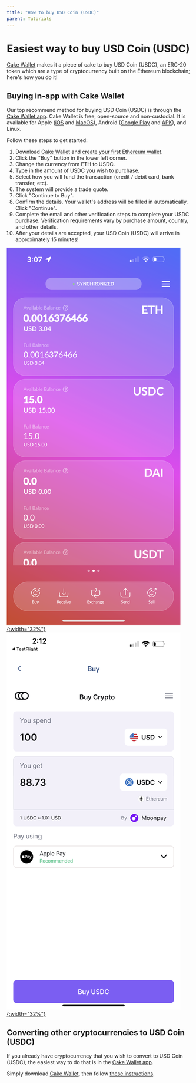 ```yaml
---
title: "How to buy USD Coin (USDC)"
parent: Tutorials
---
```


# Easiest way to buy USD Coin (USDC)

[Cake Wallet](https://cakewallet.com) makes it a piece of cake to buy USD Coin (USDC), an ERC-20 token which are a type of cryptocurrency built on the Ethereum blockchain; here's how you do it!

## Buying in-app with Cake Wallet

Our top recommend method for buying USD Coin (USDC) is through the [Cake Wallet app](https://cakewallet.com). Cake Wallet is free, open-source and non-custodial. It is available for Apple ([iOS](https://apps.apple.com/us/app/cake-wallet-for-xmr-monero/id1334702542) and [MacOS](https://apps.apple.com/us/app/cake-wallet-for-xmr-monero/id1334702542)), Android ([Google Play](https://play.google.com/store/apps/details?id=com.cakewallet.cake_wallet) and [APK](https://github.com/cake-tech/cake_wallet/releases)), and Linux.

Follow these steps to get started:

1. Download [Cake Wallet](https://cakewallet.com) and [create your first Ethereum wallet](https://guides.cakewallet.com/docs/basic-features/create-first-wallet/).
2. Click the "Buy" button in the lower left corner.
3. Change the currency from ETH to USDC.
4. Type in the amount of USDC you wish to purchase.
5. Select how you will fund the transaction (credit / debit card, bank transfer, etc).
6. The system will provide a trade quote.
7. Click "Continue to Buy".
8. Confirm the details. Your wallet's address will be filled in automatically. Click "Continue".
9. Complete the email and other verification steps to complete your USDC purchase. Verification requirements vary by purchase amount, country, and other details.
10. After your details are accepted, your USD Coin (USDC) will arrive in approximately 15 minutes!

[![Cake Wallet ETH home screen](/images/ETH_MainScreen.PNG){:width="32%"}](/images/ETH_MainScreen.PNG)
[![Buy USDC screen](/images/USDC_BuyScreen.PNG){:width="32%"}](/images/USDC_BuyScreen.PNG)

## Converting other cryptocurrencies to USD Coin (USDC)

If you already have cryptocurrency that you wish to convert to USD Coin (USDC), the easiest way to do that is in the [Cake Wallet app](https://cakewallet.com).

Simply download [Cake Wallet](https://cakewallet.com), then follow [these instructions](https://guides.cakewallet.com/docs/basic-features/exchange/).
